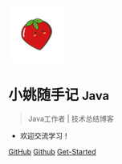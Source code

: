 ![logo](icon.png)

# 小姚随手记 <small>Java</small>

<!-- > 小姚编程笔记 -->

> Java工作者 | 技术总结博客 
- 欢迎交流学习！

[GitHub](https://github.com/mzyaoo)
[Github](https://github.com/mzyaoo)
[Get-Started](README.md)

